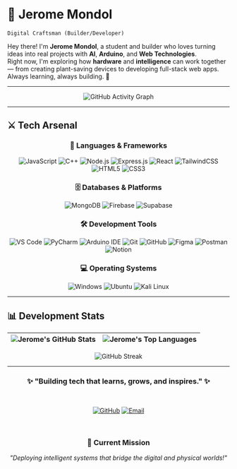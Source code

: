 # 🧿 Jerome Mondol  
`Digital Craftsman (Builder/Developer)`



Hey there! I'm **Jerome Mondol**, a student and builder who loves turning ideas into real projects with **AI**, **Arduino**, and **Web Technologies**.  
Right now, I'm exploring how **hardware** and **intelligence** can work together — from creating plant-saving devices to developing full-stack web apps.  
Always learning, always building. 🚀  

---

<div align="center">

![GitHub Activity Graph](https://github-readme-activity-graph.vercel.app/graph?username=Jerome-Mondol&theme=react-dark&hide_border=true&bg_color=00000000&color=61dafb&line=61dafb&point=ffffff&area=true&area_color=61dafb&title_color=ffffff)

</div>

---

## ⚔️ Tech Arsenal

<div align="center">

### 🔮 Languages & Frameworks

![JavaScript](https://img.shields.io/badge/JavaScript-F7DF1E?style=for-the-badge&logo=javascript&logoColor=black)
![C++](https://img.shields.io/badge/C++-00599C?style=for-the-badge&logo=c%2B%2B&logoColor=white)
![Node.js](https://img.shields.io/badge/Node.js-339933?style=for-the-badge&logo=node.js&logoColor=white)
![Express.js](https://img.shields.io/badge/Express.js-000000?style=for-the-badge&logo=express&logoColor=white)
![React](https://img.shields.io/badge/React-61DAFB?style=for-the-badge&logo=react&logoColor=black)
![TailwindCSS](https://img.shields.io/badge/TailwindCSS-38B2AC?style=for-the-badge&logo=tailwind-css&logoColor=white)
![HTML5](https://img.shields.io/badge/HTML5-E34F26?style=for-the-badge&logo=html5&logoColor=white)
![CSS3](https://img.shields.io/badge/CSS3-1572B6?style=for-the-badge&logo=css3&logoColor=white)

### 🗄️ Databases & Platforms

![MongoDB](https://img.shields.io/badge/MongoDB-47A248?style=for-the-badge&logo=mongodb&logoColor=white)
![Firebase](https://img.shields.io/badge/Firebase-FFCA28?style=for-the-badge&logo=firebase&logoColor=black)
![Supabase](https://img.shields.io/badge/Supabase-3ECF8E?style=for-the-badge&logo=supabase&logoColor=white)

### 🛠️ Development Tools

![VS Code](https://img.shields.io/badge/VS_Code-0078D4?style=for-the-badge&logo=visual-studio-code&logoColor=white)
![PyCharm](https://img.shields.io/badge/PyCharm-000000?style=for-the-badge&logo=pycharm&logoColor=white)
![Arduino IDE](https://img.shields.io/badge/Arduino_IDE-00979D?style=for-the-badge&logo=arduino&logoColor=white)
![Git](https://img.shields.io/badge/Git-F05032?style=for-the-badge&logo=git&logoColor=white)
![GitHub](https://img.shields.io/badge/GitHub-181717?style=for-the-badge&logo=github&logoColor=white)
![Figma](https://img.shields.io/badge/Figma-F24E1E?style=for-the-badge&logo=figma&logoColor=white)
![Postman](https://img.shields.io/badge/Postman-FF6C37?style=for-the-badge&logo=postman&logoColor=white)
![Notion](https://img.shields.io/badge/Notion-000000?style=for-the-badge&logo=notion&logoColor=white)

### 💻 Operating Systems

![Windows](https://img.shields.io/badge/Windows-0078D6?style=for-the-badge&logo=windows&logoColor=white)
![Ubuntu](https://img.shields.io/badge/Ubuntu-E95420?style=for-the-badge&logo=ubuntu&logoColor=white)
![Kali Linux](https://img.shields.io/badge/Kali_Linux-557C94?style=for-the-badge&logo=kalilinux&logoColor=white)

</div>

---

## 📊 Development Stats

<div align="center">

| ![Jerome's GitHub Stats](https://github-readme-stats.vercel.app/api?username=Jerome-Mondol&show_icons=true&hide_border=true&bg_color=00000000&include_all_commits=true) | ![Jerome's Top Languages](https://github-readme-stats.vercel.app/api/top-langs/?username=Jerome-Mondol&hide_border=true&bg_color=00000000&layout=compact) |
|:---:|:---:|

</div>

<div align="center">

![GitHub Streak](https://streak-stats.demolab.com/?user=Jerome-Mondol&hide_border=true&background=00000000)

</div>

---

<div align="center">

### ✨ "Building tech that learns, grows, and inspires." ✨

<br>

[![GitHub](https://img.shields.io/badge/GitHub-181717?style=for-the-badge&logo=github&logoColor=white)](https://github.com/jeromemondol)
[![Email](https://img.shields.io/badge/Email-D14836?style=for-the-badge&logo=gmail&logoColor=white)](mailto:jeromemondol11@gmail.com)

<br>

### 🎯 Current Mission
*"Deploying intelligent systems that bridge the digital and physical worlds!"*

</div>

